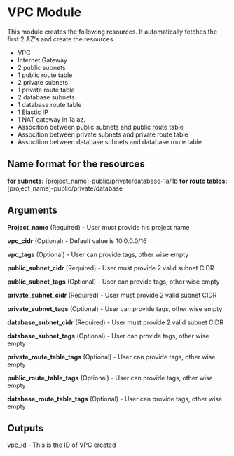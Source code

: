 # VPC Module

This module creates the following resources. It automatically fetches the first 2 AZ's and create the resources.

* VPC
* Internet Gateway
* 2 public subnets
* 1 public route table
* 2 private subnets
* 1 private route table
* 2 database subnets
* 1 database route table
* 1 Elastic IP
* 1 NAT gateway in 1a az.
* Assocition between public subnets and public route table
* Assocition between private subnets and private route table
* Assocition between database subnets and database route table

## Name format for the resources

**for subnets:** [project_name]-public/private/database-1a/1b
**for route tables:** [project_name]-public/private/database

## Arguments

**Project_name** (Required) - User must provide his project name

**vpc_cidr** (Optional) - Default value is 10.0.0.0/16

**vpc_tags** (Optional) - User can provide tags, other wise empty

**public_subnet_cidr** (Required) - User must provide 2 valid subnet CIDR

**public_subnet_tags** (Optional) - User can provide tags, other wise empty

**private_subnet_cidr** (Required) - User must provide 2 valid subnet CIDR

**private_subnet_tags** (Optional) - User can provide tags, other wise empty

**database_subnet_cidr** (Required) - User must provide 2 valid subnet CIDR

**database_subnet_tags** (Optional) - User can provide tags, other wise empty

**private_route_table_tags** (Optional) - User can provide tags, other wise empty

**public_route_table_tags** (Optional) - User can provide tags, other wise empty

**database_route_table_tags** (Optional) - User can provide tags, other wise empty

## Outputs

vpc_id -  This is the ID of VPC created

